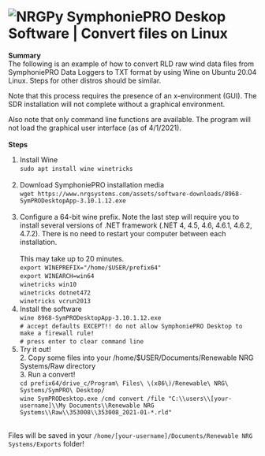 # ![NRGPy](https://www.gravatar.com/avatar/6282094b092c756acc9f7552b164edfe?s=24) SymphoniePRO Deskop Software | Convert files on Linux

**Summary** <br>
The following is an example of how to convert RLD raw wind data files from SymphoniePRO Data Loggers to TXT format by using Wine on Ubuntu 20.04 Linux. Steps for other distros should be  similar. 

Note that this process requires the presence of an x-environment (GUI). The SDR installation will not complete without a graphical environment.

Also note that only command line functions are available. The program will not load the graphical user interface (as of 4/1/2021).
<br><br>
**Steps** <br>

1. Install Wine <br>
        `sudo apt install wine winetricks` <br><br>
1. Download SymphoniePRO installation media <br>
         `wget https://www.nrgsystems.com/assets/software-downloads/8968-SymPRODesktopApp-3.10.1.12.exe` <br><br>
1. Configure a 64-bit wine prefix. Note the last step will require you to install several versions of .NET framework (.NET 4, 4.5, 4.6, 4.6.1, 4.6.2, 4.7.2). There is no need to restart your computer between each installation. <br><br>This may take up to 20 minutes.<br>
          `export WINEPREFIX="/home/$USER/prefix64"` <br>
					`export WINEARCH=win64` <br>
					`winetricks win10` <br>
					`winetricks dotnet472` <br>
					`winetricks vcrun2013`<br>
1. Install the software <br>
           `wine 8968-SymPRODesktopApp-3.10.1.12.exe` <br>
					 `# accept defaults EXCEPT!! do not allow SymphoniePRO Desktop to make a firewall rule!` <br>
					 `# press enter to clear command line` <br>
1.  Try it out! <br>
	2.  Copy some files into your /home/$USER/Documents/Renewable NRG Systems/Raw directory <br>
	3.  Run a convert! <br>
	           `cd prefix64/drive_c/Program\ Files\ \(x86\)/Renewable\ NRG\ Systems/SymPRO\ Desktop/`<br>
						 `wine SymPRODesktop.exe /cmd convert /file "C:\\users\\[your-username]\\My Documents\\Renewable NRG Systems\\Raw\\353008\\353008_2021-01-*.rld"`<br><br>
						 
Files will be saved in your `/home/[your-username]/Documents/Renewable NRG Systems/Exports` folder!
